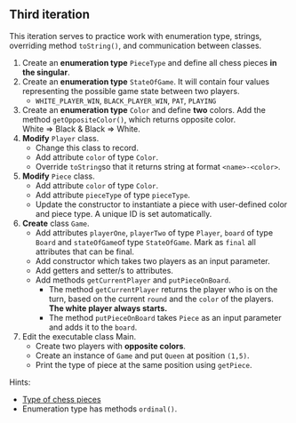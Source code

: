 ## Third iteration

This iteration serves to practice work with enumeration type, strings, overriding method `toString()`, and communication between classes.

1. Create an **enumeration type** `PieceType` and define all chess pieces **in the singular**.
2. Create an **enumeration type** `StateOfGame`. It will contain four values representing the possible game state between two players.
   - `WHITE_PLAYER_WIN`, `BLACK_PLAYER_WIN`, `PAT`, `PLAYING`
3. Create an **enumeration type** `Color` and define **two** colors. Add the method `getOppositeColor()`,
   which returns opposite color. \
   White => Black & Black => White.
4. **Modify** `Player` class.
   - Change this class to record.
   - Add attribute `color` of type `Color`.
   - Override `toString`so that it returns string at format `<name>-<color>`.
5. **Modify** `Piece` class.
   - Add attribute `color` of type `Color`.
   - Add attribute `pieceType` of type `pieceType`.
   - Update the constructor to instantiate a piece with user-defined color and piece type. 
     A unique ID is set automatically.
6. **Create** class `Game`.
   - Add attributes `playerOne`, `playerTwo` of type `Player`, 
     `board` of type `Board` and `stateOfGame`of type `StateOfGame`.
      Mark as `final` all attributes that can be final.
   - Add constructor which takes two players as an input parameter.
   - Add getters and setter/s to attributes.
   - Add methods `getCurrentPlayer` and `putPieceOnBoard`.
      - The method `getCurrentPlayer` returns the player who is on the turn, based on the current `round`
        and the `color` of the players. **The white player always starts.**
      - The method `putPieceOnBoard` takes `Piece` as an input parameter and adds it to the `board`.
7. Edit the executable class Main.
   - Create two players with **opposite colors**.
   - Create an instance of `Game` and put `Queen` at position `(1,5)`.
   - Print the type of piece at the same position using `getPiece`.

Hints:
- [Type of chess pieces](https://en.wikipedia.org/wiki/Chess_piece)
- Enumeration type has methods `ordinal()`.

